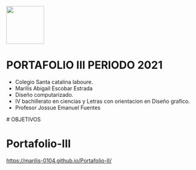<Img width= "100px"
src="https://jefuentes80.github.io/starup_scl/img/logo_SCL%20(3).png">
# PORTAFOLIO III PERIODO 2021 
<ul>
  <li>Colegio Santa catalina laboure.</li>

  <li>Marilis Abigail Escobar Estrada</li>

  <li>Diseño computarizado.</li>

  <li>IV bachillerato en ciencias y Letras con orientacion en Diseño grafico.</li>

  <li>Profesor Jossue Emanuel Fuentes</li>
</ul>
# OBJETIVOS

# Portafolio-III
https://marilis-0104.github.io/Portafolio-II/

